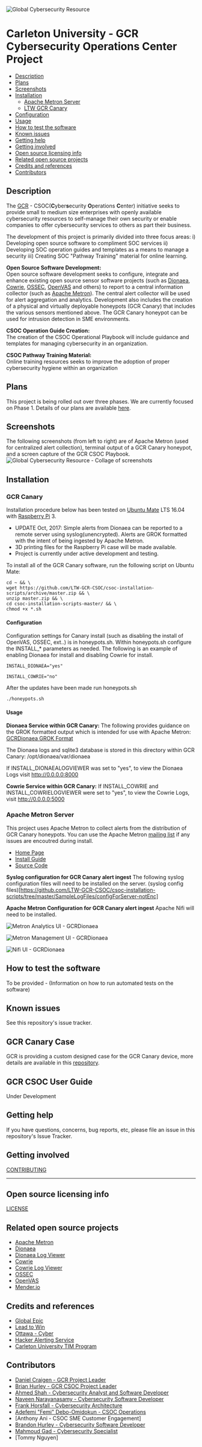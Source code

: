 ![Global Cybersecurity Resource](https://github.com/LTW-GCR-CSOC/csoc-installation-scripts/blob/master/githubGCRheader.png?raw=true "Global Cybersecurity Resource")   

# Carleton University - GCR Cybersecurity Operations Center Project

  * [Description](#description)
  * [Plans](#plans)
  * [Screenshots](#screenshots)
  * [Installation](#installation)
    + [Apache Metron Server](#apache-metron-server)
    + [LTW GCR Canary](#ltw-gcr-canary)
  * [Configuration](#configuration)
  * [Usage](#usage)
  * [How to test the software](#how-to-test-the-software)
  * [Known issues](#known-issues)
  * [Getting help](#getting-help)
  * [Getting involved](#getting-involved)
  * [Open source licensing info](#open-source-licensing-info)
  * [Related open source projects](#related-open-source-projects)
  * [Credits and references](#credits-and-references)
  * [Contributors](#contributors)

## Description 

The [GCR](https://cugcr.com/tiki/lce/index.php) - CSOC(**C**yber**s**ecurity **O**perations **C**enter) initiative seeks to provide small to medium size enterprises with openly available cybersecurity resources to self-manage their own security or enable companies to offer cybersecurity services to others as part their business. 

The development of this project is primarily divided into three focus areas: i) Developing open source software to compliment SOC services ii) Developing SOC operation guides and templates as a means to manage a security iii) Creating SOC "Pathway Training" material for online learning. 

**Open Source Software Development:**   
Open source software development seeks to configure, integrate and enhance existing open source sensor software projects (such as [Dionaea](https://github.com/LTW-GCR-CSOC/dionaea), [Cowrie](https://github.com/LTW-GCR-CSOC/cowrie), [OSSEC](https://github.com/LTW-GCR-CSOC/ossec-hids), [OpenVAS](https://github.com/LTW-GCR-CSOC/openvas-commander) and others) to report to a central information collector (such as [Apache Metron](http://metron.apache.org)). The central alert collector will be used for alert aggregation and analytics. Development also includes the creation of a physical and virtually deployable honeypots (GCR Canary) that includes the various sensors mentioned above. The GCR Canary honeypot can be used for intrusion detection in SME environments. 
 
**CSOC Operation Guide Creation:**   
The creation of the CSOC Operational Playbook will include guidance and templates for managing cybersecurity in an organization.

**CSOC Pathway Training Material:**   
Online training resources seeks to improve the adoption of proper cybersecurity hygiene within an organization

## Plans
This project is being rolled out over three phases. We are currently focused on Phase 1. Details of our plans are available [here](https://github.com/LTW-GCR-CSOC/csoc-installation-scripts/projects/3).


## Screenshots  
The following screenshots (from left to right) are of Apache Metron (used for centralized alert collection), terminal output of a GCR Canary honeypot, and a screen capture of the GCR CSOC Playbook. 
![Global Cybersecurity Resource - Collage of screenshots](https://github.com/LTW-GCR-CSOC/csoc-installation-scripts/blob/master/images/GCRCSOC-ScreenshotCollage3.png?raw=true "Global Cybersecurity Resource - Collage of screenshots")   

## Installation

### GCR Canary 
Installation procedure below has been tested on [Ubuntu Mate](https://ubuntu-mate.org/) LTS 16.04 with [Raspberry Pi](https://www.raspberrypi.org) 3.
* UPDATE Oct, 2017: Simple alerts from Dionaea can be reported to a remote server using syslog(unencrypted). Alerts are GROK formatted with the intent of being ingested by Apache Metron.
* 3D printing files for the Raspberry Pi case will be made available.
* Project is currently under active development and testing. 

To install all of the GCR Canary software, run the following script on Ubuntu Mate:

```
cd ~ && \
wget https://github.com/LTW-GCR-CSOC/csoc-installation-scripts/archive/master.zip && \
unzip master.zip && \
cd csoc-installation-scripts-master/ && \
chmod +x *.sh 
```
#### Configuration

Configuration settings for Canary install (such as disabling the install of OpenVAS, OSSEC, ext..) is in honeypots.sh. 
Within honeypots.sh configure the INSTALL_* parameters as needed. The following is an example of enabling Dionaea for install and disabling Cowrie for install. 
```
INSTALL_DIONAEA="yes"

INSTALL_COWRIE="no"  
```
After the updates have been made run honeypots.sh
```
./honeypots.sh
```

#### Usage
**Dionaea Service within GCR Canary:** The following provides guidance on the GROK formatted output which is intended for use with Apache Metron:
[GCRDionaea GROK Format](https://github.com/LTW-GCR-CSOC/csoc-installation-scripts/tree/master/SampleLogFiles)

The Dionaea logs and sqlite3 database is stored in this directory within GCR Canary: /opt/dionaea/var/dionaea

If INSTALL_DIONAEALOGVIEWER was set to "yes", to view the Dionaea Logs visit http://0.0.0.0:8000

**Cowrie Service within GCR Canary:** 
If INSTALL_COWRIE and  INSTALL_COWRIELOGVIEWER were set to "yes", to view the Cowrie Logs, visit http://0.0.0.0:5000 

### Apache Metron Server
This project uses Apache Metron to collect alerts from the distribution of GCR Canary honeypots. You can use the Apache Metron [mailing list](http://metron.apache.org/community/) if any issues are encoutred during install. 
* [Home Page](http://metron.apache.org) 
* [Install Guide](https://cwiki.apache.org/confluence/display/METRON/Installation) 
* [Source Code](https://github.com/apache/metron)

**Syslog configuration for GCR Canary alert ingest**
The following syslog configuration files will need to be installed on the server. (syslog config files)[https://github.com/LTW-GCR-CSOC/csoc-installation-scripts/tree/master/SampleLogFiles/configForServer-notEnc]

**Apache Metron Configuration for GCR Canary alert ingest**
Apache Nifi will need to be installed. 

![Metron Analytics UI - GCRDionaea](https://github.com/LTW-GCR-CSOC/csoc-installation-scripts/blob/master/images/Dionaea-MetronDashboard2.png?raw=true "Image: Metron UI showing GCRDionaea alerts")


![Metron Management UI - GCRDionaea](https://github.com/LTW-GCR-CSOC/csoc-installation-scripts/blob/master/images/Dionaea-ManagementUI.png?raw=true "Image: Metron Management UI showing GCRDionaea GROK settings")

![Nifi UI - GCRDionaea](https://github.com/LTW-GCR-CSOC/csoc-installation-scripts/blob/master/images/nifiDionaeaKafka.png?raw=true "Image: Using Nifi to create a dataflow from GCRDionaea alerts to Kafka")


## How to test the software
To be provided - (Information on how to run automated tests on the software)

## Known issues
See this repository's issue tracker.

## GCR Canary Case
GCR is providing a custom designed case for the GCR Canary device, more details are available in this [repository](https://github.com/LTW-GCR-CSOC/canary-case).

## GCR CSOC User Guide
Under Development 

## Getting help
If you have questions, concerns, bug reports, etc, please file an issue in this repository's Issue Tracker.

## Getting involved
[CONTRIBUTING](CONTRIBUTING.md)

----

## Open source licensing info
[LICENSE](LICENSE)

## Related open source projects
 * [Apache Metron](http://http://metron.apache.org/)
 * [Dionaea](http://https://github.com/DinoTools/dionaea)
 * [Dionaea Log Viewer](https://github.com/mindphluxnet/cowrie-logviewer)
 * [Cowrie](https://github.com/micheloosterhof/cowrie)
 * [Cowrie Log Viewer](https://github.com/mindphluxnet/cowrie-logviewer)
 * [OSSEC](https://ossec.github.io/)
 * [OpenVAS](http://www.openvas.org/)
 * [Mender.io](http://mender.io)

## Credits and references
 * [Global Epic](http://globalepic.org)
 * [Lead to Win](http://leadtowin.ca)
 * [Ottawa - Cyber](http://lce.ltw-global.com)
 * [Hacker Alerting Service](http://globalcybersecurityresource.com)
 * [Carleton University TIM Program](http://http://timprogram.ca/)

## Contributors
 * [Daniel Craigen - GCR Project Leader](mailto:danielcraigen@cunet.carleton.ca) 
 * [Brian Hurley - GCR CSOC Project Leader](https://www.linkedin.com/in/brianrhurley/)
 * [Ahmed Shah - Cybersecurity Analyst and Software Developer](mailto:ahmed.shah@carleton.ca)
 * [Naveen Narayanasamy - Cybersecurity Software Developer](mailto:naveennarayanasamy@cmail.carleton.ca) 
 * [Frank Horsfall - Cybersecurity Architecture](mailto:frankhorsfall@cunet.carleton.ca)
 * [Adefemi "Femi" Debo-Omidokun - CSOC Operations](https://www.linkedin.com/in/adefemi-debo-omidokun-bb19273/)
 * [Anthony Ani - CSOC SME Customer Engagement]
 * [Brandon Hurley - Cybersecurity Software Developer](http://brandonhurley.com)
 * [Mahmoud Gad - Cybersecurity Specialist](https://www.linkedin.com/in/mahmoudgad/)
 * [Tommy Nguyen]
